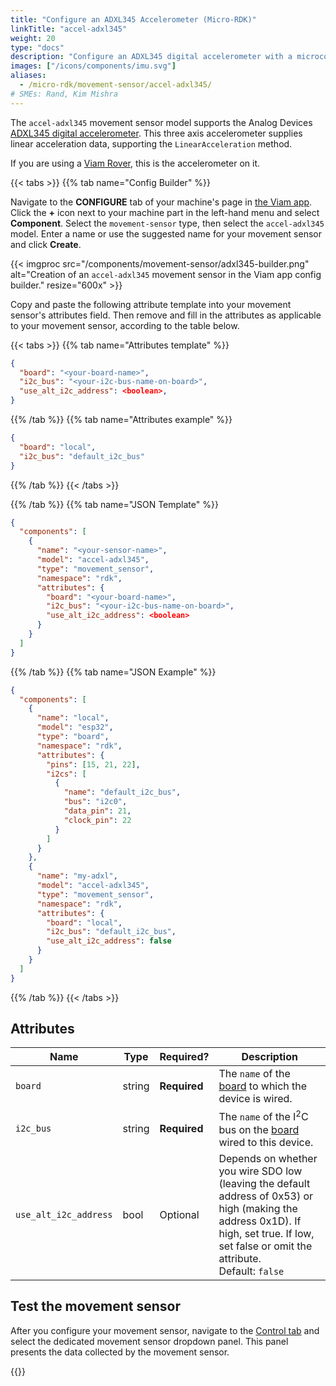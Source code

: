 ```yaml
---
title: "Configure an ADXL345 Accelerometer (Micro-RDK)"
linkTitle: "accel-adxl345"
weight: 20
type: "docs"
description: "Configure an ADXL345 digital accelerometer with a microcontroller."
images: ["/icons/components/imu.svg"]
aliases:
  - /micro-rdk/movement-sensor/accel-adxl345/
# SMEs: Rand, Kim Mishra
---
```


The `accel-adxl345` movement sensor model supports the Analog Devices [ADXL345 digital accelerometer](https://www.analog.com/en/products/adxl345.html).
This three axis accelerometer supplies linear acceleration data, supporting the `LinearAcceleration` method.

If you are using a [Viam Rover](/get-started/try-viam/), this is the accelerometer on it.

{{< tabs >}}
{{% tab name="Config Builder" %}}

Navigate to the **CONFIGURE** tab of your machine's page in [the Viam app](https://app.viam.com).
Click the **+** icon next to your machine part in the left-hand menu and select **Component**.
Select the `movement-sensor` type, then select the `accel-adxl345` model.
Enter a name or use the suggested name for your movement sensor and click **Create**.

{{< imgproc src="/components/movement-sensor/adxl345-builder.png" alt="Creation of an `accel-adxl345` movement sensor in the Viam app config builder." resize="600x" >}}

Copy and paste the following attribute template into your movement sensor's attributes field.
Then remove and fill in the attributes as applicable to your movement sensor, according to the table below.

{{< tabs >}}
{{% tab name="Attributes template" %}}

```json {class="line-numbers linkable-line-numbers"}
{
  "board": "<your-board-name>",
  "i2c_bus": "<your-i2c-bus-name-on-board>",
  "use_alt_i2c_address": <boolean>,
}
```

{{% /tab %}}
{{% tab name="Attributes example" %}}

```json {class="line-numbers linkable-line-numbers"}
{
  "board": "local",
  "i2c_bus": "default_i2c_bus"
}
```

{{% /tab %}}
{{< /tabs >}}

{{% /tab %}}
{{% tab name="JSON Template" %}}

```json {class="line-numbers linkable-line-numbers"}
{
  "components": [
    {
      "name": "<your-sensor-name>",
      "model": "accel-adxl345",
      "type": "movement_sensor",
      "namespace": "rdk",
      "attributes": {
        "board": "<your-board-name>",
        "i2c_bus": "<your-i2c-bus-name-on-board>",
        "use_alt_i2c_address": <boolean>
      }
    }
  ]
}
```

{{% /tab %}}
{{% tab name="JSON Example" %}}

```json {class="line-numbers linkable-line-numbers"}
{
  "components": [
    {
      "name": "local",
      "model": "esp32",
      "type": "board",
      "namespace": "rdk",
      "attributes": {
        "pins": [15, 21, 22],
        "i2cs": [
          {
            "name": "default_i2c_bus",
            "bus": "i2c0",
            "data_pin": 21,
            "clock_pin": 22
          }
        ]
      }
    },
    {
      "name": "my-adxl",
      "model": "accel-adxl345",
      "type": "movement_sensor",
      "namespace": "rdk",
      "attributes": {
        "board": "local",
        "i2c_bus": "default_i2c_bus",
        "use_alt_i2c_address": false
      }
    }
  ]
}
```

{{% /tab %}}
{{< /tabs >}}

## Attributes

<!-- prettier-ignore -->
| Name | Type   | Required? | Description |
| ---- | ------ | --------- | ----------- |
| `board` | string | **Required** | The `name` of the [board](/build/micro-rdk/board/) to which the device is wired. |
| `i2c_bus` | string | **Required** | The `name` of the I<sup>2</sup>C bus on the [board](/build/micro-rdk/board/) wired to this device. |
| `use_alt_i2c_address` | bool | Optional | Depends on whether you wire SDO low (leaving the default address of 0x53) or high (making the address 0x1D). If high, set true. If low, set false or omit the attribute. <br> Default: `false` |

## Test the movement sensor

After you configure your movement sensor, navigate to the [Control tab](/fleet/control/) and select the dedicated movement sensor dropdown panel.
This panel presents the data collected by the movement sensor.

{{<imgproc src="/components/movement-sensor/movement-sensor-control-tab-adxl345.png" resize="400x" declaredimensions=true alt="The movement sensor component in the control tab">}}
